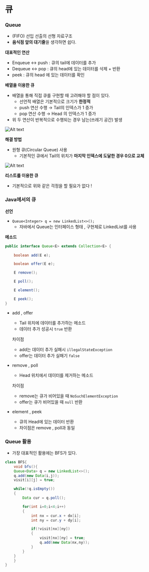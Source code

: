 # 큐

### Queue

- (FIFO) 선입 선출의 선형 자료구조
- **음식점 앞의 대기줄**을 생각하면 쉽다.

**대표적인 연산**

- Enqueue ↔ push : 큐의 tail에 데이터를 추가
- Dequeue ↔ pop : 큐의 head에 있는 데이터를 삭제 + 반환
- peek : 큐의 head 에 있는 데이터를 확인

**배열을 이용한 큐**

- 배열을 통해 직접 큐를 구현할 때 고려해야 할 점이 있다.
    - 선언적 배열은 기본적으로 크기가 **한정적**
    - push 연산 수행 → Tail의 인덱스가 1 증가
    - pop 연산 수행 → Head 의 인덱스가 1 증가
- 위 두 연산이 반복적으로 수행되는 경우 남는(쓰레기 공간) 발생

![Alt text](https://user-images.githubusercontent.com/84346055/249180714-a72c2f24-6bfa-4cb0-aede-b612c8b9dfa2.png)

**해결 방법**

- 원형 큐(Circular Queue) 사용
    - 기본적인 큐에서 Tail의 위치가 **마지막 인덱스에 도달한 경우 0으로 교체**

![Alt text](https://user-images.githubusercontent.com/84346055/249180733-adbdb534-0a3b-4f44-9a18-51f468273447.png)

**리스트를 이용한 큐**

- 기본적으로 위와 같은 걱정을 할 필요가 없다 !

### Java에서의 큐

**선언**

- `Queue<Integer> q = new LinkedList<>();`
    - 자바에서 Queue는 인터페이스 형태 , 구현체로 LinkedList를 사용

**메소드**

```java
public interface Queue<E> extends Collection<E> {
   
    boolean add(E e);

    boolean offer(E e);

    E remove();

    E poll();

    E element();

    E peek(); 
}
```

- add , offer
    - Tail 위치에 데이터를 추가하는 메소드
    - 데이터 추가 성공시 `true` 반환

  차이점

    - add는 데이터 추가 실패시 `illegalStateException`
    - offer는 데이터 추가 실패기 `false`

- remove , poll
    - Head 위치에서 데이터를 제거하는 메소드

  차이점

    - remove는 큐가 비어있을 때 `NoSuchElementException`
    - offer는 큐가 비어있을 때 `null` 반환

- element , peek
    - 큐의 Head에 있는 데이터 반환
    - 차이점은 remove , poll과 동일

### Queue 활용

- 가장 대표적인 활용에는 BFS가 있다.

```java
class BFS{
    void bfs(){
    Queue<Data> q = new LinkedList<>();
    q.add(new Data(i,j));
    visit[i][j] = true;

    while(!q.isEmpty())
    {
	    Data cur = q.poll();

	    for(int i=0;i<4;i++)
	    {
		    int nx = cur.x + dx[i];
		    int ny = cur.y + dy[i];

		    if(!visit[nx][ny])
		    {
			    visit[nx][ny] = true;
			    q.add(new Data(nx,ny));
		    } 
	    }
    }
    }
}
```
